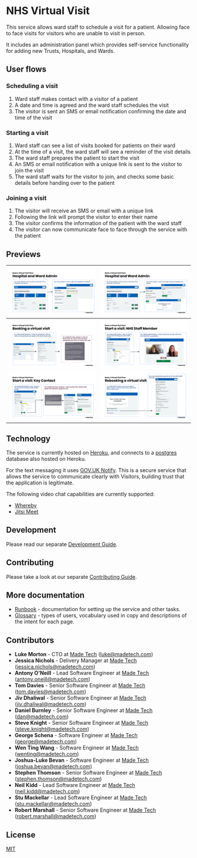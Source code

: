 # NHS Virtual Visit

This service allows ward staff to schedule a visit for a patient. Allowing face to face visits for visitors who are unable to visit in person.

It includes an administration panel which provides self-service functionality for adding new Trusts, Hospitals, and Wards.

## User flows

### Scheduling a visit

1. Ward staff makes contact with a visitor of a patient
1. A date and time is agreed and the ward staff schedules the visit
1. The visitor is sent an SMS or email notification confirming the date and time of the visit

### Starting a visit

1. Ward staff can see a list of visits booked for patients on their ward
1. At the time of a visit, the ward staff will see a reminder of the visit details
1. The ward staff prepares the patient to start the visit
1. An SMS or email notification with a unique link is sent to the visitor to join the visit
1. The ward staff waits for the visitor to join, and checks some basic details before handing over to the patient

### Joining a visit

1. The visitor will receive an SMS or email with a unique link
1. Following the link will prompt the visitor to enter their name
1. The visitor confirms the information of the patient with the ward staff
1. The visitor can now communicate face to face through the service with the patient

## Previews

<!-- To update the screenshots, please see the overview slide deck https://docs.google.com/presentation/d/1KaHYSZzcdFJ1oOCZdiPfZCXv9uAEOeE8EvkIjD-mId8/edit -->

| ![Trust Admin can add new hospitals and wards](docs/images/TrustAdmin_01_AddNew.png)            | ![Trust Admin can edit and delete hospitals and wards](docs/images/TrustAdmin_02_ManageExisting.png) |
| ----------------------------------------------------------------------------------------------- | ---------------------------------------------------------------------------------------------------- |
| ![Ward Staff can book a virtual visit via email or SMS](docs/images/WardStaff_01_BookVisit.png) | ![Ward Staff can start a virtual visit](docs/images/WardStaff_02_StartVisit.png)                     |
| ![Key Contact can join a virtual visit](docs/images/KeyContact_01_JoinVisit.png)                | ![Ward Staff can reschedule a virtual visit afterwards](docs/images/WardStaff_03_RebookVisit.png)    |

## Technology

The service is currently hosted on [Heroku](https://www.heroku.com), and connects to a [postgres](https://www.postgresql.org) database also hosted on Heroku.

For the text messaging it uses [GOV.UK Notify](https://www.notifications.service.gov.uk/accounts). This is a secure service that allows the service to communicate clearly with Visitors, building trust that the application is legitimate.

The following video chat capabilities are currently supported:

- [Whereby](https://whereby.com/information/product-api/)
- [Jitsi Meet](https://github.com/jitsi/jitsi-meet/blob/master/doc/README.md)

## Development

Please read our separate [Development Guide](./docs/development/README.md).

## Contributing

Please take a look at our separate [Contributing Guide](./CONTRIBUTING.md).

## More documentation

- [Runbook](docs/runbook/README.md) - documentation for setting up the service and other tasks.
- [Glossary](docs/GLOSSARY.md) - types of users, vocabulary used in copy and descriptions of the intent for each page.

## Contributors

- **Luke Morton** - CTO at [Made Tech](https://www.madetech.com) (luke@madetech.com)
- **Jessica Nichols** - Delivery Manager at [Made Tech](https://www.madetech.com) (jessica.nichols@madetech.com)
- **Antony O'Neill** - Lead Software Engineer at [Made Tech](https://www.madetech.com) (antony.oneill@madetech.com)
- **Tom Davies** - Senior Software Engineer at [Made Tech](https://www.madetech.com) (tom.davies@madetech.com)
- **Jiv Dhaliwal** - Senior Software Engineer at [Made Tech](https://www.madetech.com) (jiv.dhaliwal@madetech.com)
- **Daniel Burnley** - Senior Software Engineer at [Made Tech](https://www.madetech.com) (dan@madetech.com)
- **Steve Knight** - Senior Software Engineer at [Made Tech](https://www.madetech.com) (steve.knight@madetech.com)
- **George Schena** - Software Engineer at [Made Tech](https://www.madetech.com) (george@madetech.com)
- **Wen Ting Wang** - Software Engineer at [Made Tech](https://www.madetech.com) (wenting@madetech.com)
- **Joshua-Luke Bevan** - Software Engineer at [Made Tech](https://www.madetech.com) (joshua.bevan@madetech.com)
- **Stephen Thomson** - Senior Software Engineer at [Made Tech](https://www.madetech.com) (stephen.thomson@madetech.com)
- **Neil Kidd** - Lead Software Engineer at [Made Tech](https://www.madetech.com) (neil.kidd@madetech.com)
- **Stu Mackellar** - Lead Software Engineer at [Made Tech](https://www.madetech.com) (stu.mackellar@madetech.com)
- **Robert Marshall** - Senior Software Engineer at [Made Tech](https://www.madetech.com) (robert.marshall@madetech.com)

## License

[MIT](LICENSE)

